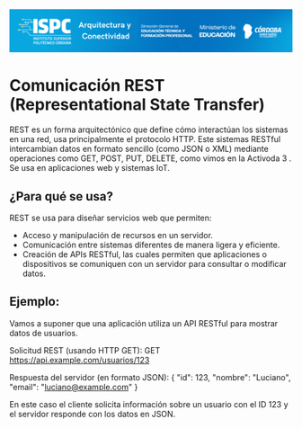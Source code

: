 ![Carátula](../../E%20assets/caratula.png)

# Comunicación REST (Representational State Transfer)

REST es un forma arquitectónico que define cómo interactúan los sistemas en una red, usa principalmente el protocolo HTTP. Este sistemas RESTful intercambian datos en formato sencillo (como JSON o XML) mediante operaciones como GET, POST, PUT, DELETE, como vimos en la Activoda 3 . Se usa en aplicaciones web y sistemas IoT.  

## ¿Para qué se usa?
REST se usa para diseñar servicios web que permiten:
- Acceso y manipulación de recursos en un servidor.
- Comunicación entre sistemas diferentes de manera ligera y eficiente.
- Creación de APIs RESTful, las cuales permiten que aplicaciones o dispositivos se comuniquen con un servidor para consultar o modificar datos.

## Ejemplo:
Vamos a suponer que una aplicación utiliza un API RESTful para mostrar datos de usuarios.

Solicitud REST (usando HTTP GET):
GET https://api.example.com/usuarios/123


Respuesta del servidor (en formato JSON):
{
  "id": 123,
  "nombre": "Luciano",
  "email": "luciano@example.com"
}


En este caso el cliente solicita información sobre un usuario con el ID 123 y el servidor responde con los datos en JSON.
